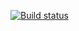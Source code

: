 [![Build status](https://ci.appveyor.com/api/projects/status/4iy87hft4uhpsb6s?svg=true)](https://ci.appveyor.com/project/NastyaImp/aqa-bdd-1)